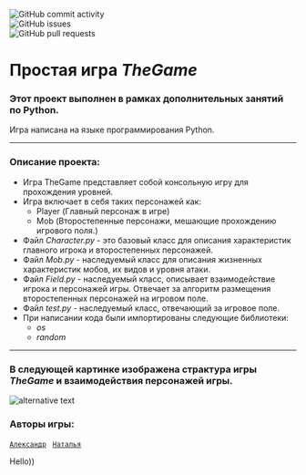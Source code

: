 ![GitHub commit activity](https://img.shields.io/github/commit-activity/m/Kris465/TheGame)<br>
![GitHub issues](https://img.shields.io/github/issues/Kris465/TheGame)<br>
![GitHub pull requests](https://img.shields.io/github/issues-pr/Kris465/TheGame)
#  Простая игра ***TheGame*** #

### Этот проект выполнен в рамках дополнительных занятий по Python.
Игра написана на языке программирования Python.

_ _ _ _ _
</code>

### Описание проекта:
* Игра TheGame представляет собой консольную игру для прохождения уровней.
* Игра включает в себя таких персонажей как:
   * Player (Главный персонаж в игре)
   * Mob (Второстепенные персонажи, мешающие прохождению игрового поля.)
* Файл *Character.py* - это базовый класс для описания характеристик главного игрока и второстепенных персонажей.
* Файл *Mob.py* - наследуемый класс для описания жизненных характеристик мобов, их видов и уровня атаки.
* Файл *Field.py* - наследуемый класс, описывает взаимодействие игрока и персонажей игры. Отвечает за алгоритм размещения второстепенных персонажей на игровом поле.
* Файл *test.py* - наследуемый класс, отвечающий за игровое поле.
* При написании кода были импортированы следующие библиотеки:
  * *os*
  * *random*

_ _ _ _ _
</code>

### В следующей картинке изображена страктура игры *TheGame* и взаимодействия персонажей игры.
![alternative text](http://www.plantuml.com/plantuml/proxy?cache=no&src=https://raw.githubusercontent.com/lameRER/TheGame/diagram/diagram.puml)


### Авторы игры:

<code>[Александр](https://github.com/lameRER)
</code>
<code>[Наталья](https://github.com/Kris465)
</code>


Hello))